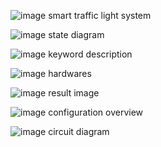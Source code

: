 ![image](https://user-images.githubusercontent.com/113822588/206065056-41c1f5fe-7dd2-41d2-87f7-b01f30017238.png)
smart traffic light system

![image](https://user-images.githubusercontent.com/113822588/206210578-8e6b19c2-3ae2-4459-8552-cf2786d756c3.png)
state diagram

![image](https://user-images.githubusercontent.com/113822588/206223791-c76e1572-7b9a-4466-93b0-9632aaec0237.png)
keyword description

![image](https://user-images.githubusercontent.com/113822588/209275039-32aaf079-4ce9-4c94-9b37-18141d1930a5.png)
hardwares

![image](https://user-images.githubusercontent.com/113822588/209325715-9f5c9bc2-f530-4687-b8cc-b0e707204ee7.png)
result image

![image](https://user-images.githubusercontent.com/113822588/209328113-a6e3a4a0-5a61-4507-b9f5-9ba75375adf7.png)
configuration overview

![image](https://user-images.githubusercontent.com/113822588/209340912-226fdd61-8732-4282-ab8a-e9fb94b060a9.png)
circuit diagram
